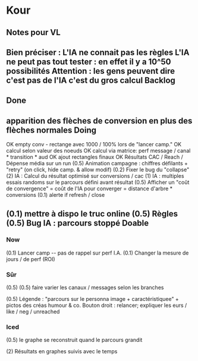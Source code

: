 # Kour
Notes pour VL
--
Bien préciser :
L'IA ne connait pas les règles
L'IA ne peut pas tout tester : en effet il y a 10^50 possibilités
Attention : les gens peuvent dire c'est pas de l'IA c'est du gros calcul
Backlog
--
Done
--
 apparition des flèches de conversion en plus des flèches normales 
Doing
--

OK empty conv - rectange avec 1000 / 100% lors de "lancer camp."
OK calcul selon valeur des noeuds
OK calcul via matrice: perf message / canal * transition * aud
OK ajout rectangles finaux
OK Résultats CAC / Reach / Dépense média sur un run
(0.5) Animation campagne : chiffres défilants + "retry" (on click, hide camp. & allow modif)
(0.2) Fixer le bug du "collapse"
(2) IA : Calcul du résultat optimisé sur conversions / cac
(1) IA : multiples essais randoms sur le parcours défini avant résultat
(0.5) Afficher un "coût de convergence" = coût de l'IA pour converger = distance d'arbre * conversions
(0.1) alerte if refresh / close

(0.1) mettre à dispo le truc online
(0.5) Règles
(0.5) Bug IA : parcours stoppé
Doable
--

### Now
(0.1) Lancer camp -- pas de rappel sur perf I.A.
(0.1) Changer la mesure de jours / de perf (ROI)
### Sûr
(0.5) 
(0.5) faire varier les canaux / messages selon les branches

(0.5) Légende : "parcours sur le personna image + caractéristiquee" + pictos des créas humour & co.
Bouton droit : relancer; expliquer les eurs / like / neg / unreached


### Iced
(0.5) le graphe se reconstruit quand le parcours grandit


(2) Résultats en graphes suivis avec le temps




